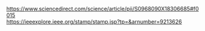 https://www.sciencedirect.com/science/article/pii/S0968090X18306685#f0015     
https://ieeexplore.ieee.org/stamp/stamp.jsp?tp=&arnumber=9213626     
